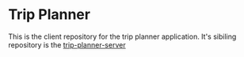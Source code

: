 # Trip Planner

This is the client repository for the trip planner application. It's sibiling repository is the [trip-planner-server]()
